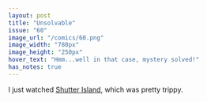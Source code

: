 ```yaml
---
layout: post
title: "Unsolvable"
issue: "60"
image_url: "/comics/60.png"
image_width: "780px"
image_height: "250px"
hover_text: "Hmm...well in that case, mystery solved!"
has_notes: true
---
```

I just watched [Shutter Island](http://en.wikipedia.org/wiki/Shutter_Island_(film)), which was pretty trippy.
